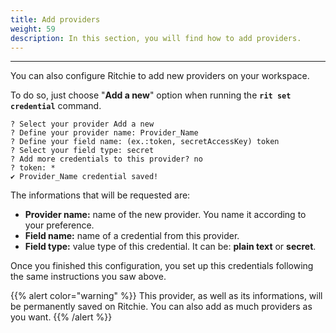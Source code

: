 ```yaml
---
title: Add providers
weight: 59
description: In this section, you will find how to add providers.
---
```


---

You can also configure Ritchie to add new providers on your workspace. 

To do so, just choose "**Add a new**" option when running the **`rit set credential`** command. 

```text
? Select your provider Add a new
? Define your provider name: Provider_Name
? Define your field name: (ex.:token, secretAccessKey) token
? Select your field type: secret
? Add more credentials to this provider? no
? token: *
✔ Provider_Name credential saved!
```

The informations that will be requested are: 

* **Provider name:** name of the new provider. You name it according to your preference.
* **Field name:** name of a credential from this provider. 
* **Field type:** value type of this credential. It can be: **plain text** or **secret**. 

Once you finished this configuration, you set up this credentials following the same instructions you saw above. 

{{% alert color="warning" %}}
This provider, as well as its informations, will be permanently saved on Ritchie. You can also add as much providers as you want. 
{{% /alert %}}
